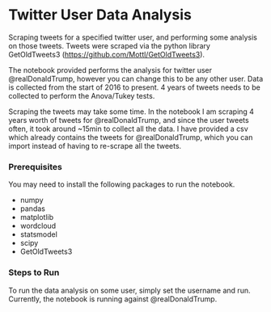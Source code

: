 # Twitter User Data Analysis
Scraping tweets for a specified twitter user, and performing some analysis on those tweets.
Tweets were scraped via the python library GetOldTweets3 (https://github.com/Mottl/GetOldTweets3).

The notebook provided performs the analysis for twitter user @realDonaldTrump, however you can change this to be any other user. Data is collected from the start of 2016
to present. 4 years of tweets needs to be collected to perform the Anova/Tukey tests.

Scraping the tweets may take some time. In the notebook I am scraping 4 years worth of tweets for @realDonaldTrump, and since the user tweets often, it took around ~15min 
to collect all the data. I have provided a csv which already contains the tweets for @realDonaldTrump, which you can import instead of having to re-scrape all the tweets.

### Prerequisites
You may need to install the following packages to run the notebook.
- numpy
- pandas
- matplotlib
- wordcloud
- statsmodel
- scipy 
- GetOldTweets3

### Steps to Run
To run the data analysis on some user, simply set the username and run. Currently, the notebook is running against @realDonaldTrump.
